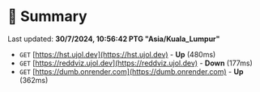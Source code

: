 # 📖 Summary
Last updated: **30/7/2024, 10:56:42 PTG "Asia/Kuala_Lumpur"**

- `GET` [https://hst.ujol.dev](https://hst.ujol.dev) - **Up** (480ms)
- `GET` [https://reddviz.ujol.dev](https://reddviz.ujol.dev) - **Down** (177ms)
- `GET` [https://dumb.onrender.com](https://dumb.onrender.com) - **Up** (362ms)
